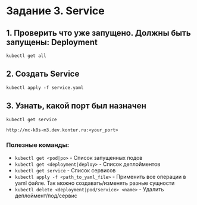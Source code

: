# Задание 3. Service

## 1. Проверить что уже запущено. Должны быть запущены: Deployment
`kubectl get all`

## 2. Создать Service
`kubectl apply -f service.yaml`

## 3. Узнать, какой порт был назначен
`kubectl get service`

`http://mc-k8s-m3.dev.kontur.ru:<your_port>`

### Полезные команды:

* `kubectl get <pod|po>` - Список запущенных подов
* `kubectl get <deployment|deploy>` - Список деплойментов
* `kubectl get service` - Список сервисов
* `kubectl apply -f <path_to_yaml_file>` - Применить все операции в yaml файле. Так можно создавать/изменять разные сущности
* `kubectl delete <deployment|pod/service> <name>` - Удалить деплоймент/под/сервис
